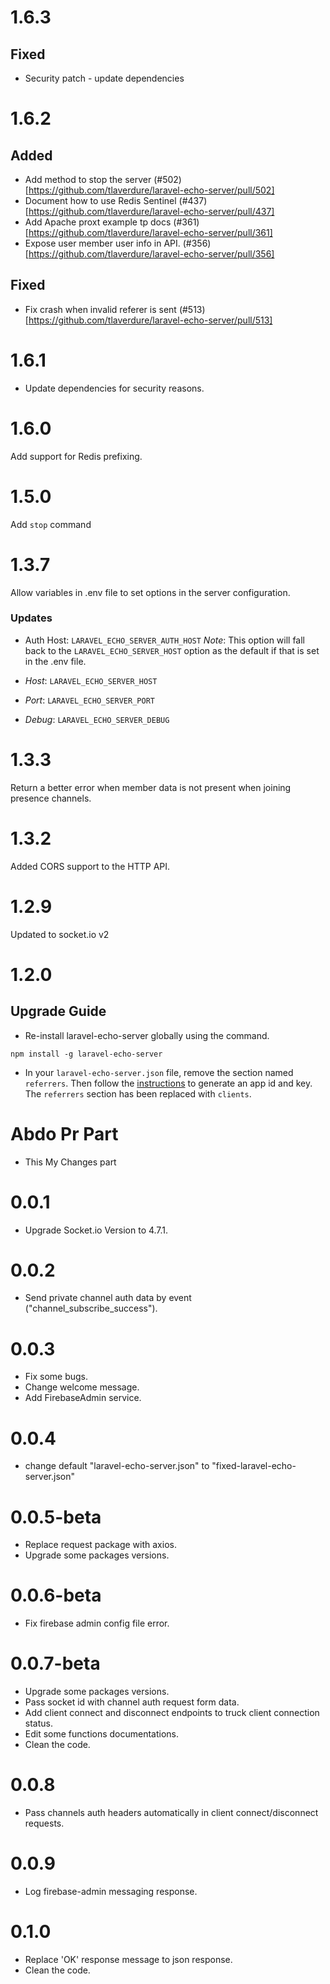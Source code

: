 # 1.6.3

## Fixed

- Security patch - update dependencies

# 1.6.2

## Added

- Add method to stop the server (#502)[https://github.com/tlaverdure/laravel-echo-server/pull/502]
- Document how to use Redis Sentinel (#437)[https://github.com/tlaverdure/laravel-echo-server/pull/437]
- Add Apache proxt example tp docs (#361)[https://github.com/tlaverdure/laravel-echo-server/pull/361]
- Expose user member user info in API. (#356)[https://github.com/tlaverdure/laravel-echo-server/pull/356]

## Fixed

- Fix crash when invalid referer is sent (#513)[https://github.com/tlaverdure/laravel-echo-server/pull/513]

# 1.6.1

- Update dependencies for security reasons.

# 1.6.0

Add support for Redis prefixing.

# 1.5.0

Add `stop` command

# 1.3.7

Allow variables in .env file to set options in the server configuration.

### Updates

- Auth Host: `LARAVEL_ECHO_SERVER_AUTH_HOST` _Note_: This option will fall back to the `LARAVEL_ECHO_SERVER_HOST` option as the default if that is set in the .env file.

- _Host_: `LARAVEL_ECHO_SERVER_HOST`

- _Port_: `LARAVEL_ECHO_SERVER_PORT`

- _Debug_: `LARAVEL_ECHO_SERVER_DEBUG`

# 1.3.3

Return a better error when member data is not present when joining presence channels.

# 1.3.2

Added CORS support to the HTTP API.

# 1.2.9

Updated to socket.io v2

# 1.2.0

## Upgrade Guide

- Re-install laravel-echo-server globally using the command.

```shell
npm install -g laravel-echo-server
```

- In your `laravel-echo-server.json` file, remove the section named `referrers`. Then follow the [instructions](https://github.com/tlaverdure/laravel-echo-server#api-clients) to generate an app id and key. The `referrers` section has been replaced with `clients`.

# Abdo Pr Part

- This My Changes part

# 0.0.1

- Upgrade Socket.io Version to 4.7.1.

# 0.0.2

- Send private channel auth data by event ("channel_subscribe_success").

# 0.0.3

- Fix some bugs.
- Change welcome message.
- Add FirebaseAdmin service.

# 0.0.4

- change default "laravel-echo-server.json" to "fixed-laravel-echo-server.json"

# 0.0.5-beta

- Replace request package with axios.
- Upgrade some packages versions.

# 0.0.6-beta

- Fix firebase admin config file error.

# 0.0.7-beta

- Upgrade some packages versions.
- Pass socket id with channel auth request form data.
- Add client connect and disconnect endpoints to truck client connection status.
- Edit some functions documentations.
- Clean the code.

# 0.0.8

- Pass channels auth headers automatically in client connect/disconnect requests.

# 0.0.9

- Log firebase-admin messaging response.

# 0.1.0

- Replace 'OK' response message to json response.
- Clean the code.
